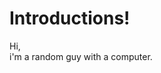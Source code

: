 # Introductions!
Hi, <br />
i'm a random guy with a computer.
<!---
D4di69/D4di69 is a ✨ special ✨ repository because its `README.md` (this file) appears on your GitHub profile.
You can click the Preview link to take a look at your changes.
--->
